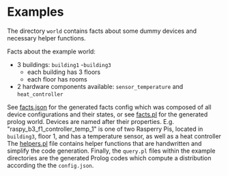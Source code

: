 # Examples

The directory `world` contains facts about some dummy devices and necessary helper functions.

Facts about the example world:
- 3 buildings: `building1` -`building3`
  - each building has 3 floors
  - each floor has rooms
- 2 hardware components available: `sensor_temperature` and `heat_controller`

See [facts.json](./world/facts.json) for the generated facts config which was composed of all device configurations and their states, or see [facts.pl](./world/facts.pl) for the generated prolog world.
Devices are named after their properties. E.g. "raspy_b3_f1_controller_temp_1" is one of two Rasperry Pis, located in `building3`, floor 1, and has a temperature sensor, as well as a heat controller
The [helpers.pl](./world/helpers.pl) file contains helper functions that are handwritten and simplify the code generation.
Finally, the `query.pl` files within the example directories are the generated Prolog codes which compute a distribution according the the `config.json`.
